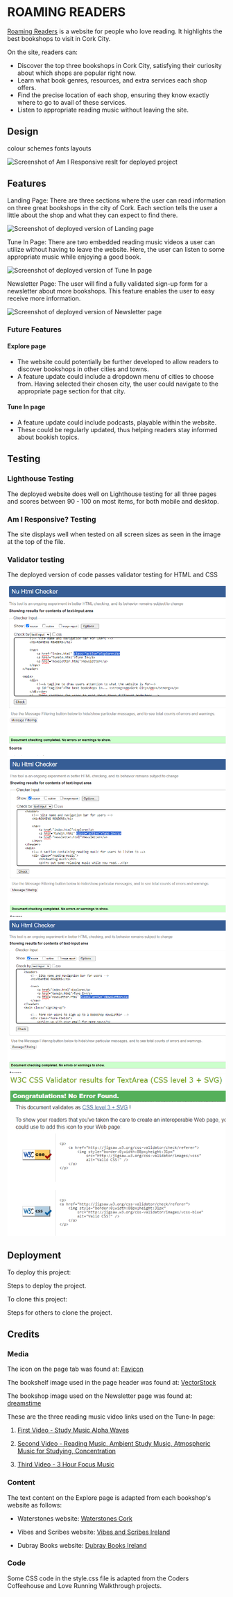 # ROAMING READERS
[Roaming Readers](https://1234christina.github.io/readers-site/) is a website for people who love reading. It highlights the best bookshops to visit in Cork City. 

On the site, readers can:
+ Discover the top three bookshops in Cork City, satisfying their curiosity about which shops are popular right now.
+ Learn what book genres, resources, and extra services each shop offers.
+ Find the precise location of each shop, ensuring they know exactly where to go to avail of these services.
+ Listen to appropriate reading music without leaving the site.

## Design
colour schemes 
fonts 
layouts

![Screenshot of Am I Responsive reslt for deployed project]() 

## Features
Landing Page: 
There are three sections where the user can read information on three great bookshops in the city of Cork. Each section tells the user a little about the shop and what they can expect to find there.

![Screenshot of deployed version of Landing page]()

Tune In Page: 
There are two embedded reading music videos a user can utilize without having to leave the website. Here, the user can listen to some appropriate music while enjoying a good book.

![Screenshot of deployed version of Tune In page]()

Newsletter Page: The user will find a fully validated sign-up form for a newsletter about more bookshops. This feature enables the user to easy receive more information.

![Screenshot of deployed version of Newsletter page]()

### Future Features 

#### Explore page
- The website could potentially be further developed to allow readers to discover bookshops in other cities and towns.
- A feature update could include a dropdown menu of cities to choose from.  Having selected their chosen city, the user could navigate to the appropriate page section for that city.

#### Tune In page 
- A feature update could include podcasts, playable within the website.
- These could be regularly updated, thus helping readers stay informed about bookish topics.

## Testing 
### Lighthouse Testing
The deployed website does well on Lighthouse testing for all three pages and scores between 90 - 100 on most items, for both mobile and desktop.


### Am I Responsive? Testing
The site displays well when tested on all screen sizes as seen in the image at the top of the file.




### Validator testing
The deployed version of code passes validator testing for HTML and CSS

![Explore page html validation](/assets/images/explore-page-html-validation.png)
![Tune In page html validation](/assets/images/tune-in-page-html-validation.png)
![Newsletter page html validation](/assets/images/newsletter-page-html-validation.png)
![CSS Validation](/assets/images/css-validation.png)

## Deployment
To deploy this project:



Steps to deploy the project.

To clone this project:



Steps for others to clone the project.

## Credits

### Media
The icon on the page tab was found at: [Favicon](https://favicon.io/emoji-favicons/books/)

The bookshelf image used in the page header was found at: [VectorStock](https://www.vectorstock.com/royalty-free-vector/book-shelf-concept-vector-45081013)

The bookshop image used on the Newsletter page was found at: [dreamstime](https://www.dreamstime.com/stock-illustration-bookshop-bookstore-building-facade-row-books-window-vector-illustration-image99251970)

These are the three reading music video links used on the Tune-In page:

1. [First Video - Study Music Alpha Waves](https://www.youtube.com/watch?v=WPni755-Krg&t=198s)

2. [Second Video - Reading Music, Ambient Study Music, Atmospheric Music for Studying, Concentration](https://www.youtube.com/watch?v=I6wFBVk4uGQ)

3. [Third Video - 3 Hour Focus Music](https://www.youtube.com/watch?v=ctXQxPO3bbg&list=PLQkQfzsIUwRaXv-BmCq4sWcOTDz1Vd_F2)


### Content

The text content on the Explore page is adapted from each bookshop's website as follows:

 + Waterstones website: [Waterstones Cork](https://www.waterstones.com/bookshops/cork)

+ Vibes and Scribes website: [Vibes and Scribes Ireland](https://www.vibesandscribes.ie/about-us/)

+ Dubray Books website: [Dubray Books Ireland](https://www.dubraybooks.ie/giftcard/personal-shopper)

### Code

Some CSS code in the style.css file is adapted from the Coders Coffeehouse and Love Running Walkthrough projects. 



